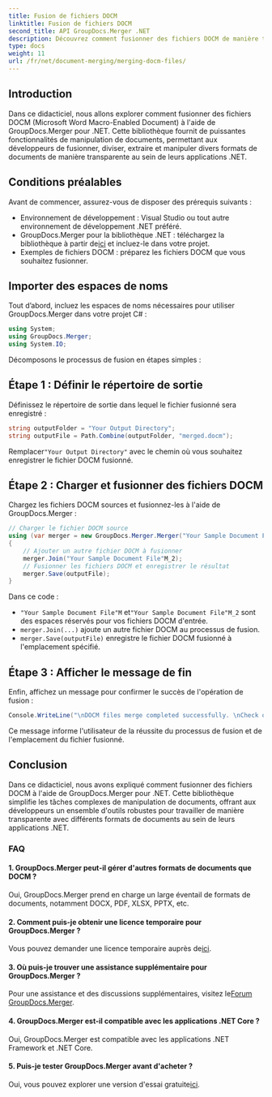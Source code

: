 ```yaml
---
title: Fusion de fichiers DOCM
linktitle: Fusion de fichiers DOCM
second_title: API GroupDocs.Merger .NET
description: Découvrez comment fusionner des fichiers DOCM de manière transparente à l'aide de GroupDocs.Merger pour .NET. Manipulation de documents simple et efficace pour les applications .NET.
type: docs
weight: 11
url: /fr/net/document-merging/merging-docm-files/
---
```

## Introduction
Dans ce didacticiel, nous allons explorer comment fusionner des fichiers DOCM (Microsoft Word Macro-Enabled Document) à l'aide de GroupDocs.Merger pour .NET. Cette bibliothèque fournit de puissantes fonctionnalités de manipulation de documents, permettant aux développeurs de fusionner, diviser, extraire et manipuler divers formats de documents de manière transparente au sein de leurs applications .NET.
## Conditions préalables
Avant de commencer, assurez-vous de disposer des prérequis suivants :
- Environnement de développement : Visual Studio ou tout autre environnement de développement .NET préféré.
-  GroupDocs.Merger pour la bibliothèque .NET : téléchargez la bibliothèque à partir de[ici](https://releases.groupdocs.com/merger/net/) et incluez-le dans votre projet.
- Exemples de fichiers DOCM : préparez les fichiers DOCM que vous souhaitez fusionner.
  

## Importer des espaces de noms
Tout d’abord, incluez les espaces de noms nécessaires pour utiliser GroupDocs.Merger dans votre projet C# :
```csharp
using System; 
using GroupDocs.Merger;
using System.IO;
```

Décomposons le processus de fusion en étapes simples :
## Étape 1 : Définir le répertoire de sortie
Définissez le répertoire de sortie dans lequel le fichier fusionné sera enregistré :
```csharp
string outputFolder = "Your Output Directory";
string outputFile = Path.Combine(outputFolder, "merged.docm");
```
 Remplacer`"Your Output Directory"` avec le chemin où vous souhaitez enregistrer le fichier DOCM fusionné.
## Étape 2 : Charger et fusionner des fichiers DOCM
Chargez les fichiers DOCM sources et fusionnez-les à l'aide de GroupDocs.Merger :
```csharp
// Charger le fichier DOCM source
using (var merger = new GroupDocs.Merger.Merger("Your Sample Document File"M))
{
    // Ajouter un autre fichier DOCM à fusionner
    merger.Join("Your Sample Document File"M_2);
    // Fusionner les fichiers DOCM et enregistrer le résultat
    merger.Save(outputFile);
}
```
Dans ce code :
- `"Your Sample Document File"M` et`"Your Sample Document File"M_2` sont des espaces réservés pour vos fichiers DOCM d'entrée.
- `merger.Join(...)` ajoute un autre fichier DOCM au processus de fusion.
- `merger.Save(outputFile)` enregistre le fichier DOCM fusionné à l'emplacement spécifié.
## Étape 3 : Afficher le message de fin
Enfin, affichez un message pour confirmer le succès de l'opération de fusion :
```csharp
Console.WriteLine("\nDOCM files merge completed successfully. \nCheck output in {0}", outputFolder);
```
Ce message informe l'utilisateur de la réussite du processus de fusion et de l'emplacement du fichier fusionné.

## Conclusion
Dans ce didacticiel, nous avons expliqué comment fusionner des fichiers DOCM à l'aide de GroupDocs.Merger pour .NET. Cette bibliothèque simplifie les tâches complexes de manipulation de documents, offrant aux développeurs un ensemble d'outils robustes pour travailler de manière transparente avec différents formats de documents au sein de leurs applications .NET.

### FAQ
#### 1. GroupDocs.Merger peut-il gérer d'autres formats de documents que DOCM ?
Oui, GroupDocs.Merger prend en charge un large éventail de formats de documents, notamment DOCX, PDF, XLSX, PPTX, etc.
#### 2. Comment puis-je obtenir une licence temporaire pour GroupDocs.Merger ?
 Vous pouvez demander une licence temporaire auprès de[ici](https://purchase.groupdocs.com/temporary-license/).
#### 3. Où puis-je trouver une assistance supplémentaire pour GroupDocs.Merger ?
 Pour une assistance et des discussions supplémentaires, visitez le[Forum GroupDocs.Merger](https://forum.groupdocs.com/c/merger/32).
#### 4. GroupDocs.Merger est-il compatible avec les applications .NET Core ?
Oui, GroupDocs.Merger est compatible avec les applications .NET Framework et .NET Core.
#### 5. Puis-je tester GroupDocs.Merger avant d'acheter ?
 Oui, vous pouvez explorer une version d'essai gratuite[ici](https://releases.groupdocs.com/).